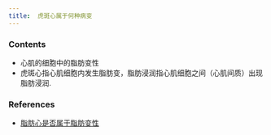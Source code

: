 ```yaml
---
title:  虎斑心属于何种病变
--- 
```


### Contents
- 心肌的细胞中的脂肪变性
- 虎斑心指心肌细胞内发生脂肪变，脂肪浸润指心肌细胞之间（心肌间质）出现脂肪浸润.

### References
- [脂肪心是否属于脂肪变性](/脂肪心是否属于脂肪变性)

